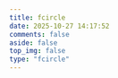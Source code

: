 ```yaml
---
title: fcircle
date: 2025-10-27 14:17:52
comments: false
aside: false
top_img: false
type: "fcircle"
---
```

